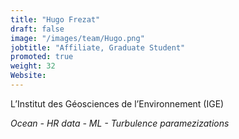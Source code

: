 ```yaml
---
title: "Hugo Frezat"
draft: false
image: "/images/team/Hugo.png"
jobtitle: "Affiliate, Graduate Student"
promoted: true
weight: 32
Website:  
---
```



L’Institut des Géosciences de l’Environnement (IGE)

*Ocean - HR data - ML - Turbulence paramezizations*


